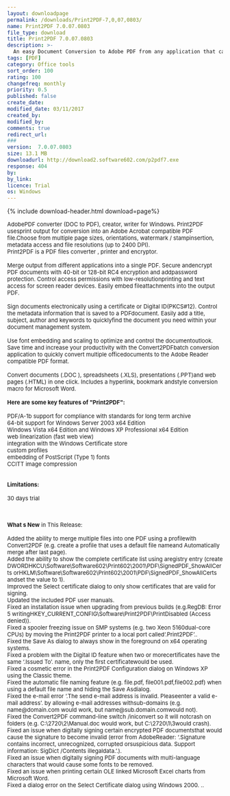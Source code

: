 ```yaml
---
layout: downloadpage
permalink: /downloads/Print2PDF-7,0,07,0803/
name: Print2PDF 7.0.07.0803
file_type: download
title: Print2PDF 7.0.07.0803
description: >-
  An easy Document Conversion to Adobe PDF from any application that can print
tags: [PDF]
category: Office tools
sort_order: 100
rating: 100
changefreq: monthly
priority: 0.5
published: false
create_date: 
modified_date: 03/11/2017
created_by: 
modified_by: 
comments: true
redirect_url: 
### 
version:  7.0.07.0803
size: 13.1 MB
downloadurl: http://download2.software602.com/p2pdf7.exe
response: 404
by: 
by_link: 
licence: Trial 
os: Windows
---
```


{% include download-header.html download=page%}

<p style="fix-download-text !important">
<p><font size="2"><p>AdobePDF converter (DOC to PDF), creator, writer for Windows. Print2PDF usesprint output for conversion into an Adobe Acrobat compatible PDF file.Choose from multiple page sizes, orientations, watermark / stampinsertion, metadata access and file resolutions (up to 2400 DPI). <br />
Print2PDF is a PDF files converter , printer and encryptor.<br />
<br />
Merge output from different applications into a single PDF. Secure andencrypt PDF documents with 40-bit or 128-bit RC4 encryption and addpassword protection. Control access permissions with low-resolutionprinting and text access for screen reader devices. Easily embed fileattachments into the output PDF. <br />
<br />
Sign documents electronically using a certificate or Digital ID(PKCS#12). Control the metadata information that is saved to a PDFdocument. Easily add a title, subject, author and keywords to quicklyfind the document you need within your document management system. <br />
<br />
Use font embedding and scaling to optimize and control the documentoutlook. Save time and increase your productivity with the Convert2PDFbatch conversion application to quickly convert multiple officedocuments to the Adobe Reader compatible PDF format. <br />
<br />
Convert documents (.DOC ), spreadsheets (.XLS), presentations (.PPT)and web pages (.HTML) in one click. Includes a hyperlink, bookmark andstyle conversion macro for Microsoft Word.<br />
<br />
<span><strong>Here are some key features of "Print2PDF":</strong></span><br />
<br />
PDF/A-1b support for compliance with standards for long term archive<br />
64-bit support for Windows Server 2003 x64 Edition<br />
Windows Vista x64 Edition and Windows XP Professional x64 Edition<br />
web linearization (fast web view)<br />
integration with the Windows Certificate store<br />
custom profiles<br />
embedding of PostScript (Type 1) fonts<br />
CCITT image compression<br />
<br />
<br />
<span><strong>Limitations:</strong></span><br />
<br />
30 days trial<br />
</p>
<div class="celltext_big"><br />
<br />
<strong>What s New</strong> in This Release:<br />
<br />
Added the ability to merge multiple files into one PDF using a profilewith Convert2PDF (e.g. create a profile that uses a default file nameand Automatically merge after last page). <br />
Added the ability to show the complete certificate list using aregistry entry (create DWORDHKCU\Software\Software602\Print602\2001\PDF\SignedPDF_ShowAllCerts orHKLM\Software\Software602\Print602\2001\PDF\SignedPDF_ShowAllCerts andset the value to 1). <br />
Improved the Select certificate dialog to only show certificates that are valid for signing. <br />
Updated the included PDF user manuals. <br />
Fixed an installation issue when upgrading from previous builds (e.g.RegDB: Error 5 writingHKEY_CURRENT_CONFIG\Software\Print2PDF\PrintDisabled (Access denied)). <br />
Fixed a spooler freezing issue on SMP systems (e.g. two Xeon 5160dual-core CPUs) by moving the Print2PDF printer to a local port called‘.Print2PDF’.. <br />
Fixed the Save As dialog to always show in the foreground on x64 operating systems. <br />
Fixed a problem with the Digital ID feature when two or morecertificates have the same ‘.Issued To’. name, only the first certificatewould be used. <br />
Fixed a cosmetic error in the Print2PDF Configuration dialog on Windows XP using the Classic theme. <br />
Fixed the automatic file naming feature (e.g. file.pdf, file001.pdf,file002.pdf) when using a default file name and hiding the Save Asdialog. <br />
Fixed the e-mail error ‘.The send e-mail address is invalid. Pleaseenter a valid e-mail address’. by allowing e-mail addresses withsub-domains (e.g. name@domain.com would work, but name@sub.domain.comwould not). <br />
Fixed the Convert2PDF command-line switch /iniconvert so it will notcrash on folders (e.g. C:\2720\2\Manual.doc would work, but C:\2720\1\3would crash). <br />
Fixed an issue when digitally signing certain encrypted PDF documentsthat would cause the signature to become invalid (error from AdobeReader: ‘.Signature contains incorrect, unrecognized, corrupted orsuspicious data. Support information: SigDict /Contents illegaldata.’.). <br />
Fixed an issue when digitally signing PDF documents with multi-language characters that would cause some fonts to be removed. <br />
Fixed an issue when printing certain OLE linked Microsoft Excel charts from Microsoft Word. <br />
Fixed a dialog error on the Select Certificate dialog using Windows 2000. ..</div></p></p>
